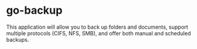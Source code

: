 # go-backup
 This application will allow you to back up folders and documents, support multiple protocols (CIFS, NFS, SMB), and offer both manual and scheduled backups.

